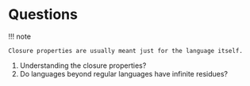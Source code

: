 # Questions


!!! note

    Closure properties are usually meant just for the language itself.


1. Understanding the closure properties?
2. Do languages beyond regular languages have infinite residues?
